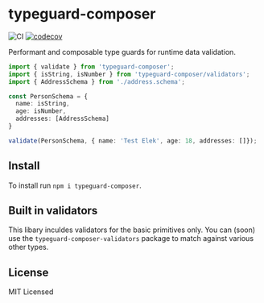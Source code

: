 # typeguard-composer 

![CI][github-actions-badge] [![codecov][codecov-badge]][codecov-page]

Performant and composable type guards for runtime data validation.

```ts
import { validate } from 'typeguard-composer';
import { isString, isNumber } from 'typeguard-composer/validators';
import { AddressSchema } from './address.schema';

const PersonSchema = {
  name: isString,
  age: isNumber,
  addresses: [AddressSchema]
}

validate(PersonSchema, { name: 'Test Elek', age: 18, addresses: []});
```

## Install

To install run `npm i typeguard-composer`.

## Built in validators

This libary inculdes validators for the basic primitives only. You can (soon) use the `typeguard-composer-validators` package to match against various other types.

## License

MIT Licensed

[codecov-badge]: https://codecov.io/gh/NoNameProvided/typeguard-composer/branch/master/graph/badge.svg
[codecov-page]: https://codecov.io/gh/NoNameProvided/typeguard-composer
[github-actions-badge]: https://github.com/NoNameProvided/typeguard-composer/workflows/CI/badge.svg?branch=master&event=push
